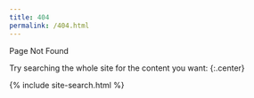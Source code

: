 ```yaml
---
title: 404
permalink: /404.html
---
```

Page Not Found

Try searching the whole site for the content you want:
{:.center}

{% include site-search.html %}
